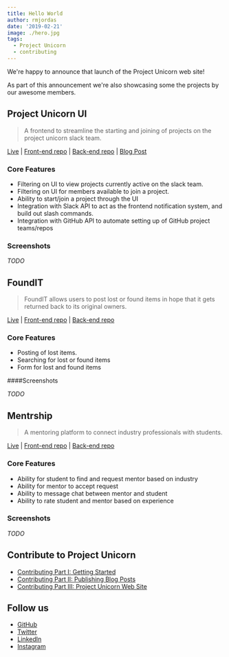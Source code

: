 ```yaml
---
title: Hello World
author: rmjordas
date: '2019-02-21'
image: ./hero.jpg
tags:
  - Project Unicorn
  - contributing
---
```


We're happy to announce that launch of the Project Unicorn web site!

As part of this announcement we're also showcasing some the projects by our
awesome members.

## Project Unicorn UI

> A frontend to streamline the starting and joining of projects on the project
> unicorn slack team.

[Live](https://projectunicorn.dev) |
[Front-end repo](https://github.com/projectUnic0rn/project-unicorn-ui) |
[Back-end repo](https://github.com/projectUnic0rn/project-unicorn-api) |
[Blog Post](/blog/project-unicorn-ui)

### Core Features

- Filtering on UI to view projects currently active on the slack team.
- Filtering on UI for members available to join a project.
- Ability to start/join a project through the UI
- Integration with Slack API to act as the frontend notification system, and build out slash commands.
- Integration with GitHub API to automate setting up of GitHub project teams/repos

### Screenshots

_TODO_

## FoundIT

> FoundIT allows users to post lost or found items in hope that it gets returned
> back to its original owners.

[Live](https://foundit.herokuapp.com) |
[Front-end repo](https://github.com/projectunic0rn/foundit-ui) |
[Back-end repo](https://github.com/projectunic0rn/foundit-api)

### Core Features

- Posting of lost items.
- Searching for lost or found items
- Form for lost and found items

####Screenshots

_TODO_

## Mentrship

> A mentoring platform to connect industry professionals with students.

[Live](https://mentrship.com) |
[Front-end repo](https://github.com/projectunic0rn/mentorship-ui) |
[Back-end repo](https://github.com/projectunic0rn/mentorship-services)

### Core Features

- Ability for student to find and request mentor based on industry
- Ability for mentor to accept request
- Ability to message chat between mentor and student
- Ability to rate student and mentor based on experience

### Screenshots

_TODO_

## Contribute to Project Unicorn

- [Contributing Part I: Getting Started](/blog/contributing-part-i-getting-started)
- [Contributing Part II: Publishing Blog Posts](/blog/contributing-part-ii-publishing-blog-posts)
- [Contributing Part III: Project Unicorn Web Site](/blog/contributing-part-iii-project-unicorn-website)

## Follow us

- [GitHub](https://github.com/projectUnic0rn)
- [Twitter]()
- [LinkedIn]()
- [Instagram]()
